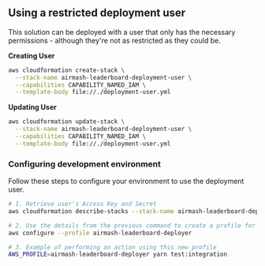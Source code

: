 ## Using a restricted deployment user

This solution can be deployed with a user that only has the necessary permissions - although they're not as restricted
as they could be.

**Creating User**

```bash
aws cloudformation create-stack \
  --stack-name airmash-leaderboard-deployment-user \
  --capabilities CAPABILITY_NAMED_IAM \
  --template-body file://./deployment-user.yml
```

**Updating User**

```bash
aws cloudformation update-stack \
  --stack-name airmash-leaderboard-deployment-user \
  --capabilities CAPABILITY_NAMED_IAM \
  --template-body file://./deployment-user.yml
```

### Configuring development environment

Follow these steps to configure your environment to use the deployment user.

```bash
# 1. Retrieve user's Access Key and Secret
aws cloudformation describe-stacks --stack-name airmash-leaderboard-deployment-user

# 2. Use the details from the previous command to create a profile for the user
aws configure --profile airmash-leaderboard-deployer

# 3. Example of performing an action using this new profile
AWS_PROFILE=airmash-leaderboard-deployer yarn test:integration
```
